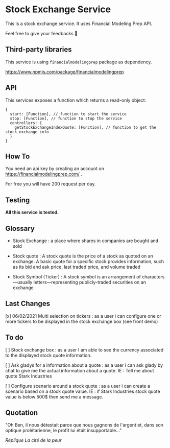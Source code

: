 # Stock Exchange Service

This is a stock exchange service. It uses Financial Modeling Prep API.

Feel free to give your feedbacks 🙂


## Third-party libraries

This service is using `financialmodelingprep` package as dependency.

https://www.npmjs.com/package/financialmodelingprep


## API

This services exposes a function which returns a read-only object:

```
{
  start: [Function], // function to start the service
  stop: [Function], // function to stop the service
  controllers: {
    getStockExchangeIndexQuote: [Function], // function to get the stock exchange info
  }
}
```

## How To

You need an api key by creating an account on https://financialmodelingprep.com/ .

For free you will have 200 request per day.

## Testing

**All this service is tested.**


## Glossary

* Stock Exchange : a place where shares in companies are bought and sold

* Stock quote : A stock quote is the price of a stock as quoted on an exchange. A basic quote for a specific stock provides information, such as its bid and ask price, last traded price, and volume traded

* Stock Symbol (Ticker) : A stock symbol is an arrangement of characters—usually letters—representing publicly-traded securities on an exchange

## Last Changes

[x] 06/02/2021 Multi selection on tickers : as a user i can configure one or more tickers to be displayed in the stock exchange box (see front demo)

## To do

[ ] Stock exchange box :  as a user I am able to see the currency associated to the displayed stock quote information.

[ ] Ask gladys for a information about a quote : as a user i can ask glady by chat to give me the actual information about a quote. IE : Tell me about quote Stark Industries

[ ] Configure scenario around a stock quote : as a user i can create a scenario based on a stock quote value. IE : if Stark Industries stock quote value is below 500$ then send me a message.


## Quotation

"Oh Ben, il nous détestait parce que nous gagnons de l'argent et, dans son optique prolétarienne, le profit lui était insupportable..."

*Réplique La cité de la peur*
